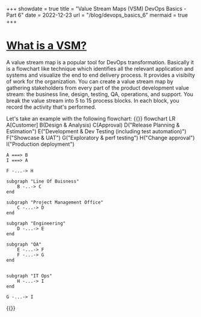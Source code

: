 +++
showdate = true
title = "Value Stream Maps (VSM) DevOps Basics - Part 6"
date = 2022-12-23
url = "/blog/devops_basics_6"
mermaid = true
+++

# [What is a VSM?]()
A value stream map is a popular tool for DevOps transformation. Basically it is a flowchart like technique which identifies all the relevant application and systems and visualize the end to end delivery process. It provides a visibilty of work for the organization. You can create a value stream map by gathering stakeholders from every part of the product development value stream: the business line, design, testing, QA, operations, and support. You break the value stream into 5 to 15 process blocks. In each block, you record the activity that's performed.

Let's take an example with the following flowchart:
{{<mermaid>}}
flowchart LR
    A[Customer]
    B(Design & Analysis)
    C(Approval)
    D("Release Planning & Estimation")
    E("Development & Dev Testing (including test automation)")
    F("Showcase & UAT")
    G("Exploratory & perf testing")
    H("Change approval")
    I("Production deployment")

    A ===> B
    I ===> A

    F -...-> H
    
    subgraph "Line Of Buisness"
        B -..-> C
    end

    subgraph "Project Management Office"
        C -...-> D
    end
    
    subgraph "Engineering"
        D -...-> E
    end

    subgraph "QA"
        E -...-> F
        F -...-> G
    end


    subgraph "IT Ops"
        H -...-> I
    end

    G -...-> I

{{</mermaid>}}